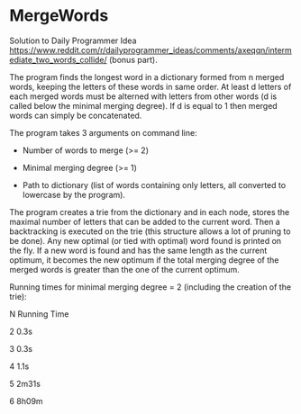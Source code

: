 # MergeWords

Solution to Daily Programmer Idea https://www.reddit.com/r/dailyprogrammer_ideas/comments/axeqqn/intermediate_two_words_collide/ (bonus part).

The program finds the longest word in a dictionary formed from n merged words, keeping the letters of these words in same order. At least d letters of each merged words must be alterned with letters from other words (d is called below the minimal merging degree). If d is equal to 1 then merged words can simply be concatenated.

The program takes 3 arguments on command line:

- Number of words to merge (>= 2)

- Minimal merging degree (>= 1)

- Path to dictionary (list of words containing only letters, all converted to lowercase by the program).

The program creates a trie from the dictionary and in each node, stores the maximal number of letters that can be added to the current word. Then a backtracking is executed on the trie (this structure allows a lot of pruning to be done). Any new optimal (or tied with optimal) word found is printed on the fly. If a new word is found and has the same length as the current optimum, it becomes the new optimum if the total merging degree of the merged words is greater than the one of the current optimum.

Running times for minimal merging degree = 2 (including the creation of the trie):

N     Running Time

2     0.3s

3     0.3s

4     1.1s

5     2m31s

6     8h09m
